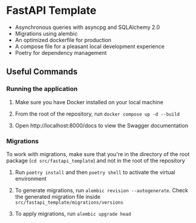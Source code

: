 # FastAPI Template

- Asynchronous queries with asyncpg and SQLAlchemy 2.0
- Migrations using alembic
- An optimized dockerfile for production
- A compose file for a pleasant local development experience
- Poetry for dependency management

## Useful Commands

### Running the application

1. Make sure you have Docker installed on your local machine

2. From the root of the repository, run `docker compose up -d --build`

3. Open http://localhost:8000/docs to view the Swagger documentation

### Migrations

To work with migrations, make sure that you're in the directory of the root package (`cd src/fastapi_template`) and not in the root of the repository

1. Run `poetry install` and then `poetry shell` to activate the virtual environment

2. To generate migrations, run `alembic revision --autogenerate`. Check the generated migration file inside `src/fastapi_template/migrations/versions`

3. To apply migrations, run `alembic upgrade head`
